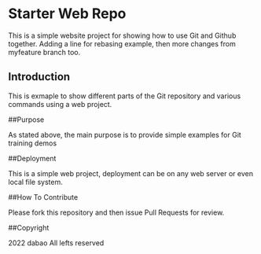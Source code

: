 # Starter Web Repo

This is a simple website project for showing how to use Git and Github together. Adding a line for rebasing example, then more changes from myfeature branch too.

## Introduction

This is exmaple to show different parts of the Git repository and various commands using a web project.

##Purpose

As stated above, the main purpose is to provide simple examples for Git training demos

##Deployment

This is a simple web project, deployment can be on any web server or even local file system.

##How To Contribute

Please fork this repository and then issue Pull Requests for review.

##Copyright

2022 dabao All lefts reserved